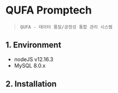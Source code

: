 # QUFA Promptech

> `QUFA - 데이터 품질/공정성 통합 관리 시스템`

## 1. Environment

- nodeJS v12.16.3
- MySQL 8.0.x

## 2. Installation
